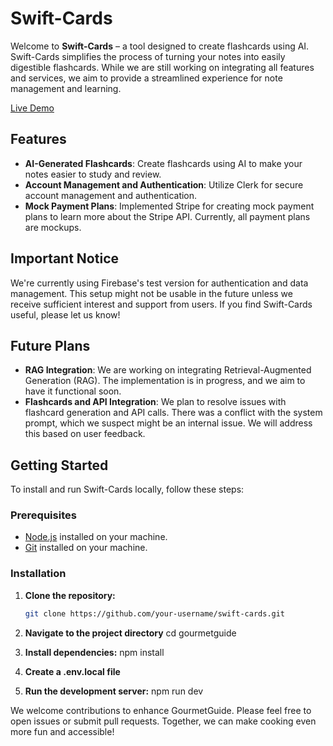 # Swift-Cards

Welcome to **Swift-Cards** – a tool designed to create flashcards using AI. Swift-Cards simplifies the process of turning your notes into easily digestible flashcards. While we are still working on integrating all features and services, we aim to provide a streamlined experience for note management and learning.

[Live Demo](https://swift-cards.vercel.app/)

## Features

- **AI-Generated Flashcards**: Create flashcards using AI to make your notes easier to study and review.
- **Account Management and Authentication**: Utilize Clerk for secure account management and authentication.
- **Mock Payment Plans**: Implemented Stripe for creating mock payment plans to learn more about the Stripe API. Currently, all payment plans are mockups.

## Important Notice

We're currently using Firebase's test version for authentication and data management. This setup might not be usable in the future unless we receive sufficient interest and support from users. If you find Swift-Cards useful, please let us know!

## Future Plans

- **RAG Integration**: We are working on integrating Retrieval-Augmented Generation (RAG). The implementation is in progress, and we aim to have it functional soon.
- **Flashcards and API Integration**: We plan to resolve issues with flashcard generation and API calls. There was a conflict with the system prompt, which we suspect might be an internal issue. We will address this based on user feedback.

## Getting Started

To install and run Swift-Cards locally, follow these steps:

### Prerequisites

- [Node.js](https://nodejs.org/) installed on your machine.
- [Git](https://git-scm.com/) installed on your machine.

### Installation

1. **Clone the repository:**

   ```bash
   git clone https://github.com/your-username/swift-cards.git

2. **Navigate to the project directory**
cd gourmetguide

3. **Install dependencies:**
npm install

4. **Create a .env.local file**

5. **Run the development server:**
npm run dev

We welcome contributions to enhance GourmetGuide. Please feel free to open issues or submit pull requests. Together, we can make cooking even more fun and accessible!
